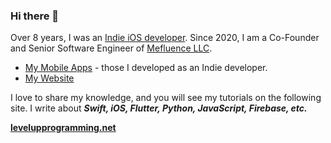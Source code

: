 ### Hi there 👋
Over 8 years, I was an [Indie iOS developer](https://ithinkdiff.net/). Since 2020, I am a Co-Founder and Senior Software Engineer of [Mefluence LLC](https://www.mefluence.com/).

- [My Mobile Apps](https://ithinkdiff.net/) - those I developed as an Indie developer.
- [My Website](https://thinkdiff.net/)

I love to share my knowledge, and you will see my tutorials on the following site. I write about ***Swift, iOS, Flutter, Python, JavaScript, Firebase, etc.***

**[levelupprogramming.net](https://levelupprogramming.net)**
